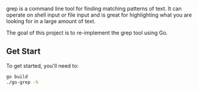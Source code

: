grep is a command line tool for finding matching patterns of text. It can operate on shell input or file input and is great for highlighting what you are looking for in a large amount of text.

The goal of this project is to re-implement the grep tool using Go.

## Get Start
To get started, you'll need to:
```sh
go build
./go-grep -h
```